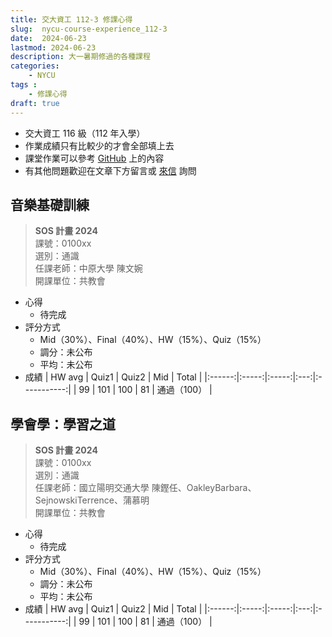 ```yaml
---
title: 交大資工 112-3 修課心得
slug:  nycu-course-experience_112-3
date:  2024-06-23
lastmod: 2024-06-23
description: 大一暑期修過的各種課程
categories:
    - NYCU
tags : 
    - 修課心得
draft: true
---
```

* 交大資工 116 級（112 年入學）
* 作業成績只有比較少的才會全部填上去
* 課堂作業可以參考 [GitHub](https://github.com/chou-ting-wei?tab=repositories) 上的內容
* 有其他問題歡迎在文章下方留言或 [來信](mailto:userwei.blog@gmail.com) 詢問

## 音樂基礎訓練
> **SOS 計畫 2024**   
> 課號：0100xx  
> 選別：通識  
> 任課老師：中原大學 陳文婉  
> 開課單位：共教會  
- 心得
    - 待完成
- 評分方式
    - Mid（30%）、Final（40%）、HW（15%）、Quiz（15%）
    - 調分：未公布
    - 平均：未公布
- 成績
    | HW avg | Quiz1 | Quiz2 | Mid |    Total    |
    |:------:|:-----:|:-----:|:---:|:-----------:|
    |   99   |  101  |  100  | 81  | 通過（100） |

## 學會學：學習之道
> **SOS 計畫 2024**  
> 課號：0100xx  
> 選別：通識  
> 任課老師：國立陽明交通大學 陳鏗任、OakleyBarbara、SejnowskiTerrence、蒲慕明  
> 開課單位：共教會  
- 心得
    - 待完成
- 評分方式
    - Mid（30%）、Final（40%）、HW（15%）、Quiz（15%）
    - 調分：未公布
    - 平均：未公布
- 成績
    | HW avg | Quiz1 | Quiz2 | Mid |    Total    |
    |:------:|:-----:|:-----:|:---:|:-----------:|
    |   99   |  101  |  100  | 81  | 通過（100） |
